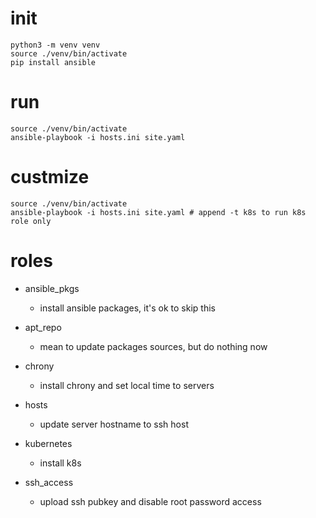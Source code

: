 # init

```
python3 -m venv venv
source ./venv/bin/activate
pip install ansible
```

# run

```
source ./venv/bin/activate
ansible-playbook -i hosts.ini site.yaml
```

# custmize

```
source ./venv/bin/activate
ansible-playbook -i hosts.ini site.yaml # append -t k8s to run k8s role only
```

# roles

* ansible_pkgs
    * install ansible packages, it's ok to skip this

* apt_repo
    * mean to update packages sources, but do nothing now

* chrony
    * install chrony and set local time to servers

* hosts
    * update server hostname to ssh host

* kubernetes
    * install k8s

* ssh_access
    * upload ssh pubkey and disable root password access
